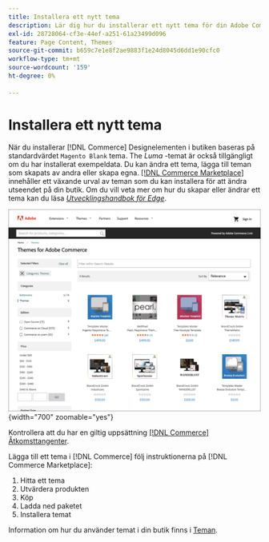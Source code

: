 ```yaml
---
title: Installera ett nytt tema
description: Lär dig hur du installerar ett nytt tema för din Adobe Commerce eller Magento Open Source Store.
exl-id: 28728064-cf3e-44ef-a251-61a23499d096
feature: Page Content, Themes
source-git-commit: b659c7e1e8f2ae9883f1e24d8045d6dd1e90cfc0
workflow-type: tm+mt
source-wordcount: '159'
ht-degree: 0%

---
```


# Installera ett nytt tema

När du installerar [!DNL Commerce] Designelementen i butiken baseras på standardvärdet `Magento Blank` tema. The _Luma_ -temat är också tillgängligt om du har installerat exempeldata. Du kan ändra ett tema, lägga till teman som skapats av andra eller skapa egna. [[!DNL Commerce Marketplace]](../getting-started/commerce-marketplace.md) innehåller ett växande urval av teman som du kan installera för att ändra utseendet på din butik. Om du vill veta mer om hur du skapar eller ändrar ett tema kan du läsa [_Utvecklingshandbok för Edge_](https://developer.adobe.com/commerce/frontend-core/guide/).

![[!DNL Commerce Marketplace]](./assets/marketplace-themes.png){width="700" zoomable="yes"}

Kontrollera att du har en giltig uppsättning [[!DNL Commerce] Åtkomsttangenter](https://experienceleague.adobe.com/docs/commerce-operations/installation-guide/prerequisites/authentication-keys.html).

Lägga till ett tema i [!DNL Commerce] följ instruktionerna på [!DNL Commerce Marketplace]:

1. Hitta ett tema
1. Utvärdera produkten
1. Köp
1. Ladda ned paketet
1. Installera temat

Information om hur du använder temat i din butik finns i [Teman](themes.md).

